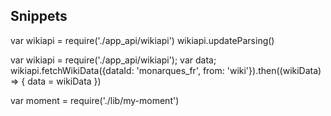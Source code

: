 ## Snippets

var wikiapi = require('./app_api/wikiapi')
wikiapi.updateParsing()

var wikiapi = require('./app_api/wikiapi'); var data;
wikiapi.fetchWikiData({dataId: 'monarques_fr', from: 'wiki'}).then((wikiData) => {
  data = wikiData
})

var moment = require('./lib/my-moment')

